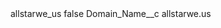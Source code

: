 <?xml version="1.0" encoding="UTF-8"?>
<CustomMetadata xmlns="http://soap.sforce.com/2006/04/metadata" xmlns:xsi="http://www.w3.org/2001/XMLSchema-instance" xmlns:xsd="http://www.w3.org/2001/XMLSchema">
    <label>allstarwe_us</label>
    <protected>false</protected>
    <values>
        <field>Domain_Name__c</field>
        <value xsi:type="xsd:string">allstarwe.us</value>
    </values>
</CustomMetadata>
